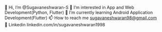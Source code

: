 👋 Hi, I’m @Sugavaneshwaran-S
👀 I’m interested in App and Web Development(Python, Flutter)
🌱 I’m currently learning Android Application Development(Flutter)
📫 How to reach me sugavaneshwaran98@gmail.com
👋 Linkedin linkedin.com/in/sugavaneshwaran1998
